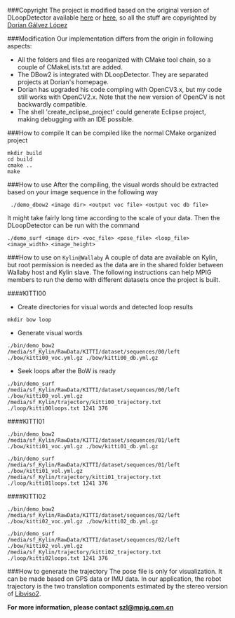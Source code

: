 ###Copyright
The project is modified based on the original version of DLoopDetector available [here](http://webdiis.unizar.es/~dorian/index.php?p=33) or [here](https://github.com/dorian3d/DLoopDetector), so all the stuff are copyrighted by [Dorian Gálvez López](http://webdiis.unizar.es/~dorian/index.php)

###Modification
Our implementation differs from the origin in following aspects:
- All the folders and files are reoganized with CMake tool chain, so a couple of CMakeLists.txt are added.
- The DBow2 is integrated with DLoopDetector. They are separated projects at Dorian's homepage.
- Dorian has upgraded his code compling with OpenCV3.x, but my code still works with OpenCV2.x. Note that the new version of OpenCV is not backwardly compatible.
- The shell 'create_eclipse_project' could generate Eclipse project, making debugging with an IDE possible.

###How to compile
It can be compiled like the normal CMake organized project
```
mkdir build
cd build
cmake ..
make
```

###How to use
After the compiling, the visual words should be extracted based on your image sequence in the following way
```
 ./demo_dbow2 <image dir> <output voc file> <output voc db file>
``` 
It might take fairly long time according to the scale of your data. Then the DLoopDetector can be run with the command
```
./demo_surf <image dir> <voc_file> <pose_file> <loop_file> <image_width> <image_height>
``` 

###How to use on `Kylin@Wallaby`
A couple of data are available on Kylin, but root permission is needed as the data are in the shared folder between Wallaby host and Kylin slave. The following instructions can help MPIG members to run the demo with different datasets once the project is built.

####KITTI00
* Create directories for visual words and detected loop results
```
mkdir bow loop  
``` 
* Generate visual words
```
./bin/demo_bow2 /media/sf_Kylin/RawData/KITTI/dataset/sequences/00/left ./bow/kitti00_voc.yml.gz ./bow/kitti00_db.yml.gz
```
* Seek loops after the BoW is ready
```
./bin/demo_surf /media/sf_Kylin/RawData/KITTI/dataset/sequences/00/left ./bow/kitti00_vol.yml.gz /media/sf_Kylin/trajectory/kitti00_trajectory.txt ./loop/kitti00loops.txt 1241 376
```
####KITTI01
```
./bin/demo_bow2 /media/sf_Kylin/RawData/KITTI/dataset/sequences/01/left ./bow/kitti01_voc.yml.gz ./bow/kitti01_db.yml.gz
```
```
./bin/demo_surf /media/sf_Kylin/RawData/KITTI/dataset/sequences/01/left ./bow/kitti01_vol.yml.gz /media/sf_Kylin/trajectory/kitti01_trajectory.txt ./loop/kitti01loops.txt 1241 376
```
####KITTI02
```
./bin/demo_bow2 /media/sf_Kylin/RawData/KITTI/dataset/sequences/02/left ./bow/kitti02_voc.yml.gz ./bow/kitti02_db.yml.gz
```
```
./bin/demo_surf /media/sf_Kylin/RawData/KITTI/dataset/sequences/02/left ./bow/kitti02_vol.yml.gz /media/sf_Kylin/trajectory/kitti02_trajectory.txt ./loop/kitti02loops.txt 1241 376
```
###How to generate the trajectory
The pose file is only for visualization. It can be made based on GPS data or IMU data. In our application, the robot trajectory is the two translation components estimated by the stereo version of [Libviso2](http://www.cvlibs.net/software/libviso/).

**For more information, please contact [szl@mpig.com.cn](http://mpig.com.cn)**  
